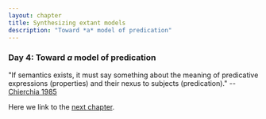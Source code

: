 ```yaml
---
layout: chapter
title: Synthesizing extant models
description: "Toward *a* model of predication"
---
```


### Day 4: Toward *a* model of predication

"If semantics exists, it must say something about the meaning of predicative expressions (properties) and their nexus to subjects (predication)." -- [Chierchia 1985](http://www.jstor.org/stable/4178443)


<!-- [Generics]({{ "/chapters/4-1-generics.html" | prepend: site.baseurl }})
 -->

<!-- ### Existant predication models

| Model			| Subject		| Predicate | Features |  
| --- | --- | --- | --- | --- |
| [Gradable adjectives](http://forestdb.org/models/adjectives.html) | single object | gradable adjective | infer threshold |  
| [Plural predication](http://forestdb.org/models/plural-predication.html) | plurality | gradable adjective | infer interpretation |
| [Generics](http://forestdb.org/models/generics.html) | category | property | coerce to threshold semantics |
| [Hyperbole](http://forestdb.org/models/hyperbole.html) | single object | gradable adjective | infer state and valence |
| [Metaphor](http://forestdb.org/models/metaphor.html) | single object | nominal | infer speaker goal |
| [Scalar implicature](http://forestdb.org/models/scalar-implicature.html) | ?? | property | alternative utterances |
| [Irony](http://forestdb.org/models/irony.html) | single state | property | infer valence and arousal |

#### Types of entities

- Real-world objects (*the boxes are heavy*)
- Categories (i.e., kinds) of real-world objects (*boxes are heavy*)
- States (*it's raining*)
- Events (*that was quick!*)

All of these may be either singular or plural.

#### Types of referential expressions

(from [Kehler 2015](http://onlinelibrary.wiley.com/doi/10.1002/9781118882139.ch20/summary))

- Indefinite *a*: Congress passed *a bill* today
- Indefinite *this*: Congress passed *this bill* today (you won't believe what's in it)
- Definite *the*-NP: *The bill* cuts tazes for the middle class
- Familiar *that*: Congress passed *that bill* today [spoken discourse-initially]
- Demonstratives: *That bill* was pretty bad, but *this one* is downright awful
- Pronouns: Congress finally passed *it* this afternoon
- Proper names: Congress ousted *Boehner* last week

All of these may be either singular or plural.

#### Types of predicates

- Verbs: John *ran*
- Adjectives: John is *stupid*
- Gradable adjectives: John is *tall*

Predicates may ascribe **binary properties**, **gradable properties**, participation in **events**, or **generic** information. -->

Here we link to the [next chapter](5-ontology.html).